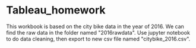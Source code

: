 # Tableau_homework
This workbook is based on the city bike data in the year of 2016. We can find the raw data in the folder named "2016rawdata".
Use jupyter notebook to do data cleaning, then export to new csv file named "citybike_2016.csv".
